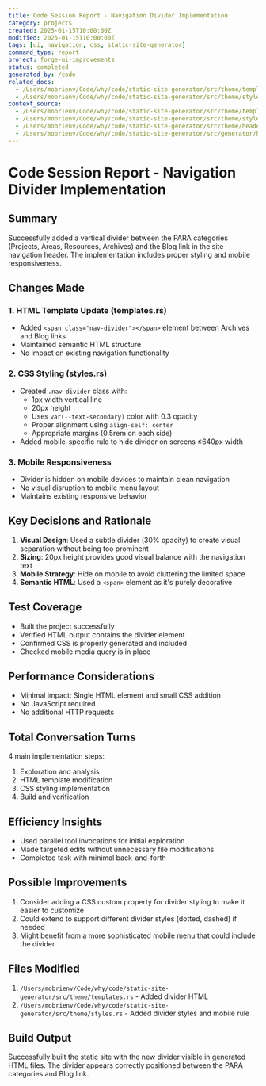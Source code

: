 ```yaml
---
title: Code Session Report - Navigation Divider Implementation
category: projects
created: 2025-01-15T10:00:00Z
modified: 2025-01-15T10:00:00Z
tags: [ui, navigation, css, static-site-generator]
command_type: report
project: forge-ui-improvements
status: completed
generated_by: /code
related_docs:
  - /Users/mobrienv/Code/why/code/static-site-generator/src/theme/templates.rs
  - /Users/mobrienv/Code/why/code/static-site-generator/src/theme/styles.rs
context_source:
  - /Users/mobrienv/Code/why/code/static-site-generator/src/theme/templates.rs
  - /Users/mobrienv/Code/why/code/static-site-generator/src/theme/styles.rs
  - /Users/mobrienv/Code/why/code/static-site-generator/src/theme/header.rs
  - /Users/mobrienv/Code/why/code/static-site-generator/src/generator/html.rs
---
```


# Code Session Report - Navigation Divider Implementation

## Summary

Successfully added a vertical divider between the PARA categories (Projects, Areas, Resources, Archives) and the Blog link in the site navigation header. The implementation includes proper styling and mobile responsiveness.

## Changes Made

### 1. HTML Template Update (templates.rs)
- Added `<span class="nav-divider"></span>` element between Archives and Blog links
- Maintained semantic HTML structure
- No impact on existing navigation functionality

### 2. CSS Styling (styles.rs)
- Created `.nav-divider` class with:
  - 1px width vertical line
  - 20px height
  - Uses `var(--text-secondary)` color with 0.3 opacity
  - Proper alignment using `align-self: center`
  - Appropriate margins (0.5rem on each side)
- Added mobile-specific rule to hide divider on screens ≤640px width

### 3. Mobile Responsiveness
- Divider is hidden on mobile devices to maintain clean navigation
- No visual disruption to mobile menu layout
- Maintains existing responsive behavior

## Key Decisions and Rationale

1. **Visual Design**: Used a subtle divider (30% opacity) to create visual separation without being too prominent
2. **Sizing**: 20px height provides good visual balance with the navigation text
3. **Mobile Strategy**: Hide on mobile to avoid cluttering the limited space
4. **Semantic HTML**: Used a `<span>` element as it's purely decorative

## Test Coverage

- Built the project successfully
- Verified HTML output contains the divider element
- Confirmed CSS is properly generated and included
- Checked mobile media query is in place

## Performance Considerations

- Minimal impact: Single HTML element and small CSS addition
- No JavaScript required
- No additional HTTP requests

## Total Conversation Turns

4 main implementation steps:
1. Exploration and analysis
2. HTML template modification
3. CSS styling implementation
4. Build and verification

## Efficiency Insights

- Used parallel tool invocations for initial exploration
- Made targeted edits without unnecessary file modifications
- Completed task with minimal back-and-forth

## Possible Improvements

1. Consider adding a CSS custom property for divider styling to make it easier to customize
2. Could extend to support different divider styles (dotted, dashed) if needed
3. Might benefit from a more sophisticated mobile menu that could include the divider

## Files Modified

1. `/Users/mobrienv/Code/why/code/static-site-generator/src/theme/templates.rs` - Added divider HTML
2. `/Users/mobrienv/Code/why/code/static-site-generator/src/theme/styles.rs` - Added divider styles and mobile rule

## Build Output

Successfully built the static site with the new divider visible in generated HTML files. The divider appears correctly positioned between the PARA categories and Blog link.